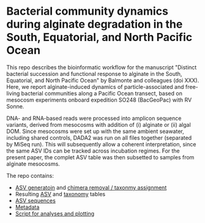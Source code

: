 # Bacterial community dynamics during alginate degradation in the South, Equatorial, and North Pacific Ocean

This repo describes the bioinformatic workflow for the manuscript "Distinct bacterial succession and functional response to alginate in the South, Equatorial, and North Pacific Ocean" by Balmonte and colleagues (doi XXX). Here, we report alginate-induced dynamics of particle-associated and free-living bacterial communities along a Pacific Ocean transect, based on mesocosm experiments onboard expedition SO248 (BacGeoPac) with RV Sonne. 

DNA- and RNA-based reads were processed into amplicon sequence variants, derived from mesocosms with addition of (i) alginate or (ii) algal DOM. Since mesocosms were set up with the same ambient seawater, including shared controls, DADA2 was run on all files together (separated by MiSeq run). This will subsequently allow a coherent interpretation, since the same ASV IDs can be tracked across incubation regimes. For the present paper, the complet ASV table was then subsetted to samples from alginate mesocosms.

The repo contains:

- [ASV generatoin](./dada.Rmd) and [chimera removal / taxonmy assignment](./MergeChimTax.Rmd)
- Resulting [ASV](./Alg-DOM_v138.1_seqtab.txt) and [taxonomy](./Alg-DOM_v138.1_tax.txt) tables
- [ASV sequences](./Alg-DOM_v138.1_asv.fasta)
- [Metadata](./metadata.txt)
- [Script for analyses and plotting](./metadata.R)

